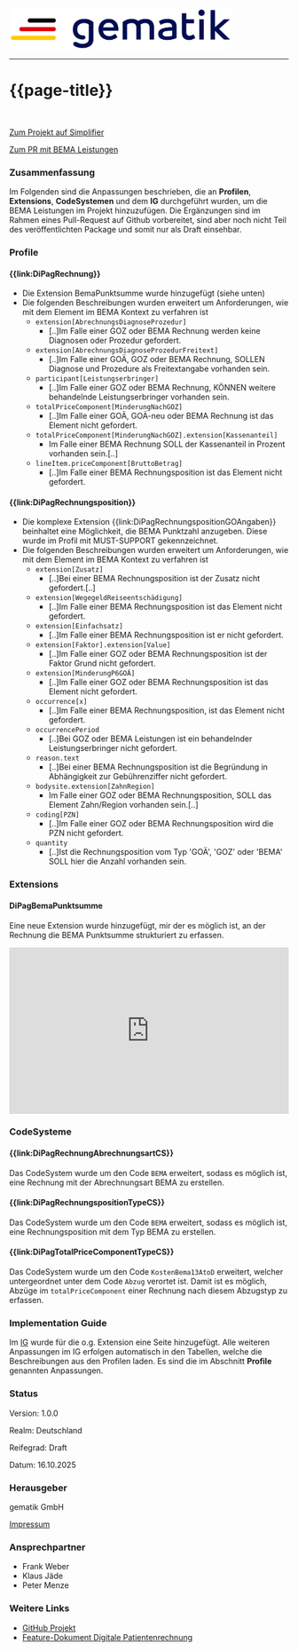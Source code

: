 <img src="https://raw.githubusercontent.com/gematik/spec-ISiK-Basismodul/master-isik-stufe-2/Material/Gematik_Logo_Flag.png" alt="gematik logo" width="400"/>

----

# {{page-title}}

<br>

<a href="https://simplifier.net/DigitalePatientenrechnung/~introduction" class="btn btn-primary">Zum Projekt auf Simplifier</a>

<a href="https://github.com/gematik/spec-Digitale-Patientenrechnung/pull/42" class="btn btn-primary">Zum PR mit BEMA Leistungen</a>


### Zusammenfassung
Im Folgenden sind die Anpassungen beschrieben, die an **Profilen**, **Extensions**, **CodeSystemen** und dem **IG** durchgeführt wurden, um die BEMA Leistungen im Projekt hinzuzufügen. Die Ergänzungen sind im Rahmen eines Pull-Request auf Github vorbereitet, sind aber noch nicht Teil des veröffentlichten Package und somit nur als Draft einsehbar.

### Profile

#### {{link:DiPagRechnung}}

- Die Extension BemaPunktsumme wurde hinzugefügt (siehe unten)
- Die folgenden Beschreibungen wurden erweitert um Anforderungen, wie mit dem Element im BEMA Kontext zu verfahren ist
    - `extension[AbrechnungsDiagnoseProzedur]`
        - [..]Im Falle einer GOZ oder BEMA Rechnung werden keine Diagnosen oder Prozedur gefordert.
    - `extension[AbrechnungsDiagnoseProzedurFreitext]`
        - [..]Im Falle einer GOÄ, GOZ oder BEMA Rechnung, SOLLEN Diagnose und Prozedure als Freitextangabe vorhanden sein.
    - `participant[Leistungserbringer]`
        - [..]Im Falle einer GOZ oder BEMA Rechnung, KÖNNEN weitere behandelnde Leistungserbringer vorhanden sein.
    - `totalPriceComponent[MinderungNachGOZ]`
        - [..]Im Falle einer GOÄ, GOÄ-neu oder BEMA Rechnung ist das Element nicht gefordert.
    - `totalPriceComponent[MinderungNachGOZ].extension[Kassenanteil]`
        - Im Falle einer BEMA Rechnung SOLL der Kassenanteil in Prozent vorhanden sein.[..]
    - `lineItem.priceComponent[BruttoBetrag]`
        - [..]Im Falle einer BEMA Rechnungsposition ist das Element nicht gefordert.

#### {{link:DiPagRechnungsposition}}

- Die komplexe Extension {{link:DiPagRechnungspositionGOAngaben}} beinhaltet eine Möglichkeit, die BEMA Punktzahl anzugeben. Diese wurde im Profil mit MUST-SUPPORT gekennzeichnet.
- Die folgenden Beschreibungen wurden erweitert um Anforderungen, wie mit dem Element im BEMA Kontext zu verfahren ist
    - `extension[Zusatz]`
        - [..]Bei einer BEMA Rechnungsposition ist der Zusatz nicht gefordert.[..]
    - `extension[WegegeldReiseentschädigung]`
        - [..]Im Falle einer BEMA Rechnungsposition ist das Element nicht gefordert.
    - `extension[Einfachsatz]`
        - [..]Im Falle einer BEMA Rechnungsposition ist er nicht gefordert.
    - `extension[Faktor].extension[Value]`
        - [..]Im Falle einer GOZ oder BEMA Rechnungsposition ist der Faktor Grund nicht gefordert.
    - `extension[MinderungP6GOÄ]`
        - [..]Im Falle einer GOZ oder BEMA Rechnungsposition ist das Element nicht gefordert.
    - `occurrence[x]`
        - [..]Im Falle einer BEMA Rechnungsposition, ist das Element nicht gefordert.
    - `occurrencePeriod`
        - [..]Bei GOZ oder BEMA Leistungen ist ein behandelnder Leistungserbringer nicht gefordert.
    - `reason.text`
        - [..]Bei einer BEMA Rechnungsposition ist die Begründung in Abhängigkeit zur Gebührenziffer nicht gefordert.
    - `bodysite.extension[ZahnRegion]`
        - Im Falle einer GOZ oder BEMA Rechnungsposition, SOLL das Element Zahn/Region vorhanden sein.[..]
    - `coding[PZN]`
        - [..]Im Falle einer GOZ oder BEMA Rechnungsposition wird die PZN nicht gefordert.
    - `quantity`
        - [..]Ist die Rechnungsposition vom Typ 'GOÄ', 'GOZ' oder 'BEMA' SOLL hier die Anzahl vorhanden sein.
    

### Extensions

#### DiPagBemaPunktsumme

Eine neue Extension wurde hinzugefügt, mir der es möglich ist, an der Rechnung die BEMA Punktsumme strukturiert zu erfassen.

<iframe src="https://simplifier.net/embed/snippet?user=jonasschn2&key=8" style="width:100%; height:300px; border:none; display:block;"></iframe>

### CodeSysteme

#### {{link:DiPagRechnungAbrechnungsartCS}}

Das CodeSystem wurde um den Code `BEMA` erweitert, sodass es möglich ist, eine Rechnung mit der Abrechnungsart BEMA zu erstellen.

#### {{link:DiPagRechnungspositionTypeCS}}

Das CodeSystem wurde um den Code `BEMA` erweitert, sodass es möglich ist, eine Rechnungsposition mit dem Typ BEMA zu erstellen.

#### {{link:DiPagTotalPriceComponentTypeCS}}

Das CodeSystem wurde um den Code `KostenBema13AtoD` erweitert, welcher untergeordnet unter dem Code `Abzug` verortet ist.
Damit ist es möglich, Abzüge im `totalPriceComponent` einer Rechnung nach diesem Abzugstyp zu erfassen.

### Implementation Guide

Im [IG](https://simplifier.net/guide/digitalepatientenrechnung-implementierungsleitfaden) wurde für die o.g. Extension eine Seite hinzugefügt. Alle weiteren Anpassungen im IG erfolgen automatisch in den Tabellen, welche die Beschreibungen aus den Profilen laden. Es sind die im Abschnitt **Profile** genannten Anpassungen. 

### Status

Version: 1.0.0

Realm: Deutschland

Reifegrad: Draft <!-- Draft, STU (Standard for Trial Use) oder Normativ--> 

Datum: 16.10.2025

### Herausgeber

gematik GmbH

[Impressum](https://www.gematik.de/impressum/)

### Ansprechpartner
* Frank Weber
* Klaus Jäde
* Peter Menze

### Weitere Links
<!-- z. B. Beschreibungen des UseCases, Datenmodell, ges. Vorgaben, fachliche Anforderungen, relevante Spezifikationen-->
* [GitHub Projekt](https://github.com/gematik/spec-Digitale-Patientenrechnung)
* [Feature-Dokument Digitale Patientenrechnung](https://gemspec.gematik.de/docs/gemF/gemF_DiPag/latest/)











